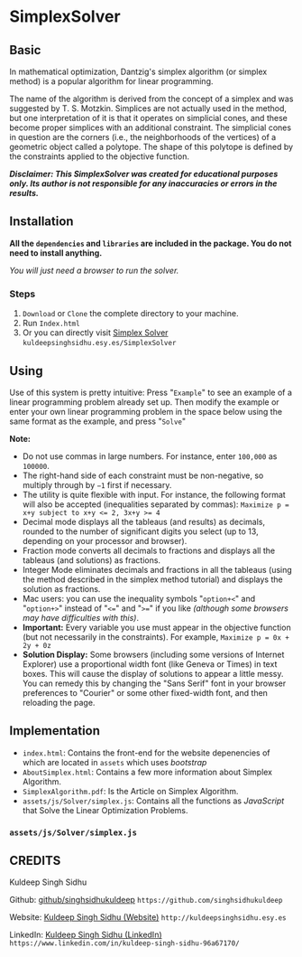 # SimplexSolver

## Basic

In mathematical optimization, Dantzig's simplex algorithm (or simplex method) is a popular algorithm for linear programming.

The name of the algorithm is derived from the concept of a simplex and was suggested by T. S. Motzkin. Simplices are not actually used in the method, 
but one interpretation of it is that it operates on simplicial cones, and these become proper simplices with an additional constraint. 
The simplicial cones in question are the corners (i.e., the neighborhoods of the vertices) of a geometric object called a polytope. 
The shape of this polytope is defined by the constraints applied to the objective function.

_**Disclaimer: This SimplexSolver was created for educational purposes only. Its author is not responsible for any inaccuracies or errors in the results.**_

## Installation

**All the `dependencies` and `libraries` are included in the package. You do not need to install anything.**

_You will just need a browser to run the solver._

### Steps

1. `Download` or `Clone` the complete directory to your machine.
2. Run `Index.html`
3. Or you can directly visit [Simplex Solver](http://kuldeepsinghsidhu.esy.es/SimplexSolver)
`kuldeepsinghsidhu.esy.es/SimplexSolver`

## Using

Use of this system is pretty intuitive: Press "`Example`" to see an example of a linear programming problem already set up. 
Then modify the example or enter your own linear programming problem in the space below using the same format as the example, and press "`Solve`"

**Note:**
- Do not use commas in large numbers. For instance, enter `100,000` as `100000`.
- The right-hand side of each constraint must be non-negative, so multiply through by `−1` first if necessary.
- The utility is quite flexible with input. For instance, the following format will also be accepted (inequalities separated by commas):
`Maximize p = x+y subject to x+y <= 2, 3x+y >= 4`
- Decimal mode displays all the tableaus (and results) as decimals, rounded to the number of significant digits you select (up to 13, depending on your processor and browser).
- Fraction mode converts all decimals to fractions and displays all the tableaus (and solutions) as fractions.
- Integer Mode eliminates decimals and fractions in all the tableaus (using the method described in the simplex method tutorial) and displays the solution as fractions.
- Mac users: you can use the inequality symbols "`option+<`" and "`option+>`" instead of "`<=`" and "`>=`" if you like _(although some browsers may have difficulties with this)_.
- **Important:** Every variable you use must appear in the objective function (but not necessarily in the constraints). For example, `Maximize p = 0x + 2y + 0z`
- **Solution Display:** Some browsers (including some versions of Internet Explorer) use a proportional width font (like Geneva or Times) in text boxes. This will cause the display of solutions to appear a little messy. You can remedy this by changing the "Sans Serif" font in your browser preferences to "Courier" or some other fixed-width font, and then reloading the page.

## Implementation

- `index.html`: Contains the front-end for the website depenencies of which
are located in `assets` which uses _bootstrap_
- `AboutSimplex.html`: Contains a few more information about Simplex Algorithm.
- `SimplexAlgorithm.pdf`: Is the Article on Simplex Algorithm.
- `assets/js/Solver/simplex.js`: Contains all the functions as _JavaScript_ that Solve the Linear Optimization Problems.

### `assets/js/Solver/simplex.js`



## CREDITS
Kuldeep Singh Sidhu

Github: [github/singhsidhukuldeep](https://github.com/singhsidhukuldeep)
`https://github.com/singhsidhukuldeep`

Website: [Kuldeep Singh Sidhu (Website)](http://kuldeepsinghsidhu.esy.es)
`http://kuldeepsinghsidhu.esy.es`

LinkedIn: [Kuldeep Singh Sidhu (LinkedIn)](https://www.linkedin.com/in/kuldeep-singh-sidhu-96a67170/)
`https://www.linkedin.com/in/kuldeep-singh-sidhu-96a67170/`

